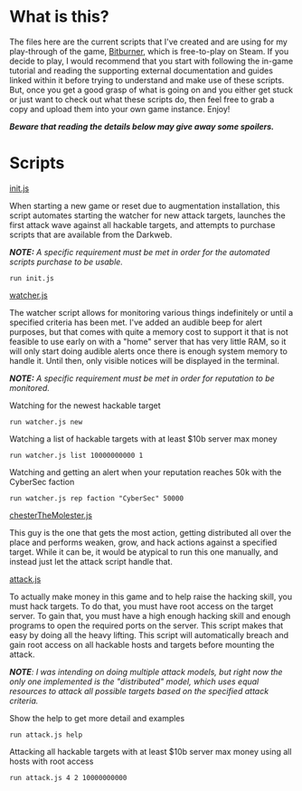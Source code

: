 # What is this?

The files here are the current scripts that I've created and are using for my play-through of the game, [Bitburner](https://store.steampowered.com/app/1812820/Bitburner/), which is free-to-play on Steam. If you decide to play, I would recommend that you start with following the in-game tutorial and reading the supporting external documentation and guides linked within it before trying to understand and make use of these scripts. But, once you get a good grasp of what is going on and you either get stuck or just want to check out what these scripts do, then feel free to grab a copy and upload them into your own game instance. Enjoy!

__*Beware that reading the details below may give away some spoilers.*__

# Scripts

[init.js](https://github.com/morioa/bitburner/blob/master/init.js)

When starting a new game or reset due to augmentation installation, this script automates starting the watcher for new attack targets, launches the first attack wave against all hackable targets, and attempts to purchase scripts that are available from the Darkweb. 

*__NOTE:__ A specific requirement must be met in order for the automated scripts purchase to be usable.*

```
run init.js
```

[watcher.js](https://github.com/morioa/bitburner/blob/master/watcher.js)

The watcher script allows for monitoring various things indefinitely or until a specified criteria has been met.  I've added an audible beep for alert purposes, but that comes with quite a memory cost to support it that is not feasible to use early on with a "home" server that has very little RAM, so it will only start doing audible alerts once there is enough system memory to handle it. Until then, only visible notices will be displayed in the terminal.

*__NOTE:__ A specific requirement must be met in order for reputation to be monitored.* 

Watching for the newest hackable target
```
run watcher.js new
```

Watching a list of hackable targets with at least $10b server max money
```
run watcher.js list 10000000000 1
```

Watching and getting an alert when your reputation reaches 50k with the CyberSec faction

```
run watcher.js rep faction "CyberSec" 50000
```

[chesterTheMolester.js](https://github.com/morioa/bitburner/blob/master/chesterTheMolester.js)

This guy is the one that gets the most action, getting distributed all over the place and performs weaken, grow, and hack actions against a specified target. While it can be, it would be atypical to run this one manually, and instead just let the attack script handle that.

[attack.js](https://github.com/morioa/bitburner/blob/master/attack.js)

To actually make money in this game and to help raise the hacking skill, you must hack targets. To do that, you must have root access on the target server. To gain that, you must have a high enough hacking skill and enough programs to open the required ports on the server. This script makes that easy by doing all the heavy lifting. This script will automatically breach and gain root access on all hackable hosts and targets before mounting the attack.

*__NOTE__: I was intending on doing multiple attack models, but right now the only one implemented is the "distributed" model, which uses equal resources to attack all possible targets based on the specified attack criteria.*

Show the help to get more detail and examples

```
run attack.js help
```

Attacking all hackable targets with at least $10b server max money using all hosts with root access

```
run attack.js 4 2 10000000000
```

